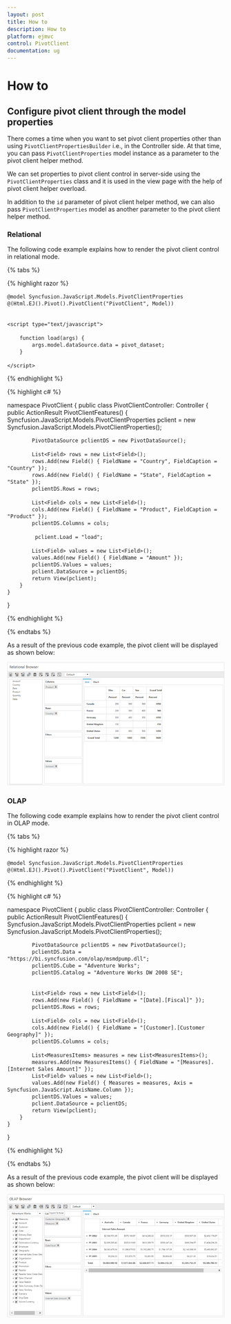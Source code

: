 ```yaml
---
layout: post
title: How to
description: How to
platform: ejmvc
control: PivotClient
documentation: ug
---
```

# How to

## Configure pivot client through the model properties

There comes a time when you want to set pivot client properties other than using `PivotClientPropertiesBuilder` i.e., in the Controller side. At that time, you can pass `PivotClientProperties` model instance as a parameter to the pivot client helper method.

We can set properties to pivot client control in server-side using the `PivotClientProperties` class and it is used in the view page with the help of pivot client helper overload.

In addition to the `id` parameter of pivot client helper method, we can also pass `PivotClientProperties` model as another parameter to the pivot client helper method.

### Relational

The following code example explains how to render the pivot client control in relational mode.

{% tabs %}

{% highlight razor %}

    @model Syncfusion.JavaScript.Models.PivotClientProperties
    @(Html.EJ().Pivot().PivotClient("PivotClient", Model))


    <script type="text/javascript">

        function load(args) {
            args.model.dataSource.data = pivot_dataset;
        }

    </script>

{% endhighlight  %}

{% highlight c# %}

namespace PivotClient
{
    public class PivotClientController: Controller
    {
        public ActionResult PivotClientFeatures()
        {
            Syncfusion.JavaScript.Models.PivotClientProperties pclient = new Syncfusion.JavaScript.Models.PivotClientProperties();

            PivotDataSource pclientDS = new PivotDataSource();

            List<Field> rows = new List<Field>();
            rows.Add(new Field() { FieldName = "Country", FieldCaption = "Country" });
            rows.Add(new Field() { FieldName = "State", FieldCaption = "State" });
            pclientDS.Rows = rows;

            List<Field> cols = new List<Field>();
            cols.Add(new Field() { FieldName = "Product", FieldCaption = "Product" });
            pclientDS.Columns = cols;

             pclient.Load = "load";

            List<Field> values = new List<Field>();
            values.Add(new Field() { FieldName = "Amount" });
            pclientDS.Values = values;
            pclient.DataSource = pclientDS;
            return View(pclient);
        }
    }
}

{% endhighlight  %}

{% endtabs %}

As a result of the previous code example, the pivot client will be displayed as shown below:

![purejs](How_To_images/purejs.png)

### OLAP

The following code example explains how to render the pivot client control in OLAP mode.

{% tabs %}

{% highlight razor %}

    @model Syncfusion.JavaScript.Models.PivotClientProperties
    @(Html.EJ().Pivot().PivotClient("PivotClient", Model))

{% endhighlight  %}

{% highlight c# %}

namespace PivotClient
{
    public class PivotClientController: Controller
    {
        public ActionResult PivotClientFeatures()
        {
            Syncfusion.JavaScript.Models.PivotClientProperties pclient = new Syncfusion.JavaScript.Models.PivotClientProperties();

            PivotDataSource pclientDS = new PivotDataSource();
            pclientDS.Data = "https://bi.syncfusion.com/olap/msmdpump.dll";
            pclientDS.Cube = "Adventure Works";
            pclientDS.Catalog = "Adventure Works DW 2008 SE";


            List<Field> rows = new List<Field>();
            rows.Add(new Field() { FieldName = "[Date].[Fiscal]" });
            pclientDS.Rows = rows;

            List<Field> cols = new List<Field>();
            cols.Add(new Field() { FieldName = "[Customer].[Customer Geography]" });
            pclientDS.Columns = cols;

            List<MeasuresItems> measures = new List<MeasuresItems>();
            measures.Add(new MeasuresItems() { FieldName = "[Measures].[Internet Sales Amount]" });
            List<Field> values = new List<Field>();
            values.Add(new Field() { Measures = measures, Axis = Syncfusion.JavaScript.AxisName.Column });
            pclientDS.Values = values;
            pclient.DataSource = pclientDS;
            return View(pclient);
        }
    }
}

{% endhighlight  %}

{% endtabs %}

As a result of the previous code example, the pivot client will be displayed as shown below:

![OlapClientside](How_To_images/OlapClientside.png)